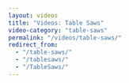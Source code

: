 ```yaml
---
layout: videos
title: "Videos: Table Saws"
video-category: "table-saws"
permalink: "/videos/table-saws/"
redirect_from:
  - "/table-saws/"
  - "/tablesaws/"
  - "/TableSaws/"
---
```


